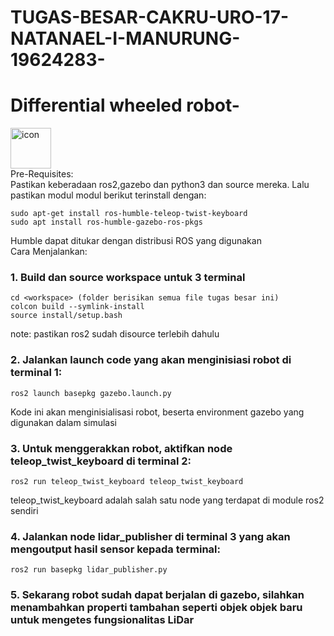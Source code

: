 # TUGAS-BESAR-CAKRU-URO-17-NATANAEL-I-MANURUNG-19624283-
# Differential wheeled robot-

<div style="display: flex; align-items: flex-start;"><img src="https://techstack-generator.vercel.app/python-icon.svg" alt="icon" width="65" height="65" /></div> 
Pre-Requisites:<br />
Pastikan keberadaan ros2,gazebo dan python3 dan source mereka. Lalu pastikan modul modul berikut terinstall dengan:<br />

```
sudo apt-get install ros-humble-teleop-twist-keyboard
sudo apt install ros-humble-gazebo-ros-pkgs
```
Humble dapat ditukar dengan distribusi ROS yang digunakan <br />
Cara Menjalankan:  
### 1.  Build dan source workspace untuk 3 terminal <br /> 
    cd <workspace> (folder berisikan semua file tugas besar ini) 
    colcon build --symlink-install
    source install/setup.bash
  note: pastikan ros2 sudah disource terlebih dahulu <br /> 
### 2.  Jalankan launch code yang akan menginisiasi robot di terminal 1:
    ros2 launch basepkg gazebo.launch.py
  Kode ini akan menginisialisasi robot, beserta environment gazebo yang digunakan dalam simulasi 
### 3.  Untuk menggerakkan robot, aktifkan node teleop_twist_keyboard di terminal 2:
    ros2 run teleop_twist_keyboard teleop_twist_keyboard
  teleop_twist_keyboard adalah salah satu node yang terdapat di module ros2 sendiri
### 4.  Jalankan node lidar_publisher di terminal 3 yang akan mengoutput hasil sensor kepada terminal:
    ros2 run basepkg lidar_publisher.py
### 5. Sekarang robot sudah dapat berjalan di gazebo, silahkan menambahkan properti tambahan seperti objek objek baru untuk mengetes fungsionalitas LiDar
   
    
      

